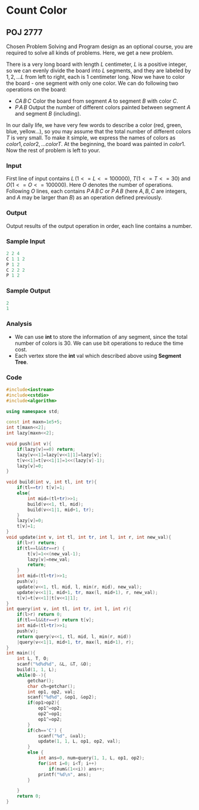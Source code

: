 # Count Color

## POJ 2777

Chosen Problem Solving and Program design as an optional course, you are required to solve all kinds of problems. Here, we get a new problem. 

There is a very long board with length $L$ centimeter, $L$ is a positive integer, so we can evenly divide the board into $L$ segments, and they are labeled by $1, 2, ... L$ from left to right, each is 1 centimeter long. Now we have to color the board - one segment with only one color. We can do following two operations on the board: 

+ $C A\,B\,C$ Color the board from segment $A$ to segment $B$ with color $C$. 
+ $P\,A\,B$ Output the number of different colors painted between segment $A$ and segment $B$ (including). 

In our daily life, we have very few words to describe a color (red, green, blue, yellow…), so you may assume that the total number of different colors $T$ is very small. To make it simple, we express the names of colors as $color 1, color 2, ... color T$. At the beginning, the board was painted in $color 1$. Now the rest of problem is left to your.   

### Input

First line of input contains $L\, (1 <= L <= 100000)$, $T (1 <= T <= 30)$ and $O (1 <= O <= 100000)$. Here $O$ denotes the number of operations. Following $O$ lines, each contains $P\, A\, B\, C$ or $P\, A\, B$ (here $A, B, C$ are integers, and $A$ may be larger than $B$) as an operation defined previously.

### Output

Output results of the output operation in order, each line contains a number.

### Sample Input

```c++
2 2 4
C 1 1 2
P 1 2
C 2 2 2
P 1 2
```

### Sample Output

```c++
2
1
```

### Analysis

+ We can use **int** to store the information of any segment, since the total number of colors is 30. We can use bit operations to reduce the time cost.
+ Each vertex store the **int** val which described above using **Segment Tree**.

### Code

```c++
#include<iostream>
#include<cstdio>
#include<algorithm>

using namespace std;

const int maxn=1e5+5;
int t[maxn<<2];
int lazy[maxn<<2];

void push(int v){
	if(lazy[v]==0) return;
	lazy[v<<1]=lazy[v<<1|1]=lazy[v];
	t[v<<1]=t[v<<1|1]=1<<(lazy[v]-1);
	lazy[v]=0;
}

void build(int v, int tl, int tr){
	if(tl==tr) t[v]=1;
	else{
		int mid=(tl+tr)>>1;
		build(v<<1, tl, mid);
		build(v<<1|1, mid+1, tr);
	}
	lazy[v]=0;
	t[v]=1;
}
void update(int v, int tl, int tr, int l, int r, int new_val){
	if(l>r) return;
	if(tl==l&&tr==r) {
		t[v]=1<<(new_val-1);
		lazy[v]=new_val;
		return;
	}
	int mid=(tl+tr)>>1;
	push(v);
	update(v<<1, tl, mid, l, min(r, mid), new_val);
	update(v<<1|1, mid+1, tr, max(l, mid+1), r, new_val);
	t[v]=t[v<<1]|t[v<<1|1];
}
int query(int v, int tl, int tr, int l, int r){
	if(l>r) return 0;
	if(tl==l&&tr==r) return t[v];
	int mid=(tl+tr)>>1;
	push(v);
	return query(v<<1, tl, mid, l, min(r, mid))
	|query(v<<1|1, mid+1, tr, max(l, mid+1), r);
}
int main(){
	int L, T, O;
	scanf("%d%d%d", &L, &T, &O);
	build(1, 1, L);
	while(O--){
		getchar();
		char ch=getchar();
		int op1, op2, val;
		scanf("%d%d", &op1, &op2);
		if(op1>op2){
			op1^=op2;
			op2^=op1;
			op1^=op2;
		}
		if(ch=='C') {
			scanf("%d", &val);
			update(1, 1, L, op1, op2, val);
		}
		else {
			int ans=0, num=query(1, 1, L, op1, op2);
			for(int i=0; i<T; i++) 
				if(num&(1<<i)) ans++;
			printf("%d\n", ans);
		}

	}
	return 0;
}

```

